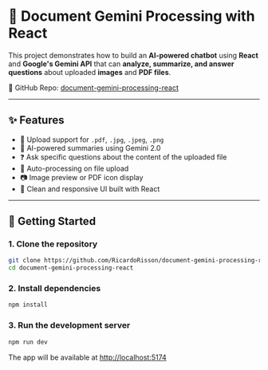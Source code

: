 # 🤖 Document Gemini Processing with React

This project demonstrates how to build an **AI-powered chatbot** using **React** and **Google's Gemini API** that can **analyze, summarize, and answer questions** about uploaded **images** and **PDF files**.

🔗 GitHub Repo: [document-gemini-processing-react](https://github.com/RicardoRisson/document-gemini-processing-react)

---

## ✨ Features

- 📄 Upload support for `.pdf`, `.jpg`, `.jpeg`, `.png`
- 🧠 AI-powered summaries using Gemini 2.0
- ❓ Ask specific questions about the content of the uploaded file
- 🔄 Auto-processing on file upload
- 📷 Image preview or PDF icon display
- 💬 Clean and responsive UI built with React

---

## 🚀 Getting Started

### 1. Clone the repository

```bash
git clone https://github.com/RicardoRisson/document-gemini-processing-react.git
cd document-gemini-processing-react
```

### 2. Install dependencies

```bash
npm install
```

### 3. Run the development server

```bash
npm run dev
```

The app will be available at [http://localhost:5174](http://localhost:5174)
